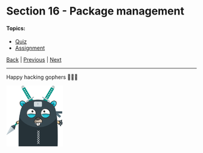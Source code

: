 # Section 16 - Package management

#### Topics:

- [Quiz](https://github.com/steevehook/udemy-go101/blob/master/section_16-package-management/quiz)
- [Assignment](https://github.com/steevehook/udemy-go101/blob/master/section_16-package-management/assignment)

[Back](https://github.com/steevehook/udemy-go101) |
[Previous](https://github.com/steevehook/udemy-go101/blob/master/section_15-expenses-rest-api-session) |
[Next](https://github.com/steevehook/udemy-go101/blob/master/section_17-concurrency)

---

Happy hacking gophers 🚀🚀🚀

<img src="https://github.com/steevehook/udemy-go101/raw/master/udemy-go101.svg?sanitize=true" width="150px"/>

